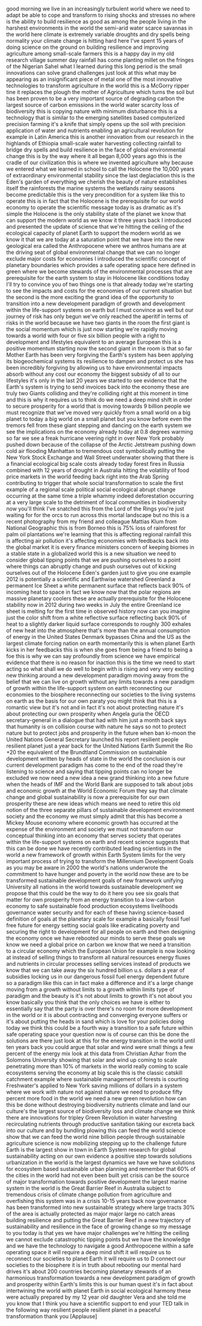 
good morning we live in an increasingly
turbulent world where we need to adapt
be able to cope and transform to rising
shocks and stresses no where is the
ability to build resilience as good as
among the people living in the harshest
environments in the world the semi-arid
water scarce savannas in the world here
climate is extremely variable droughts
and dry spells being normality your
climate change is hitting hard here I&#39;ve
spent 15 years of doing science on the
ground on building resilience and
improving agriculture among small-scale
farmers this is a happy day in my old
research village summer day rainfall has
come
planting millet on the fringes of the
Nigerian Sahel what I learned during
this long period is the small
innovations can solve grand challenges
just look at this what may be appearing
as an insignificant piece of metal one
of the most innovative technologies to
transform agriculture in the world this
is a McGorry ripper tine it replaces the
plough the mother of Agriculture which
turns the soil but has been proven to be
a very important source of degrading
carbon the largest source of carbon
emissions in the world water scarcity
loss of biodiversity this is copying
nature with minimum disturbance this is
a technology that is similar to the
emerging satellites based computerized
precision farming it&#39;s a knife that
simply opens up the soil with precision
application of water and nutrients
enabling an agricultural revolution for
example in Latin America this is another
innovation from our research in the
highlands of Ethiopia small-scale water
harvesting collecting rainfall to bridge
dry spells and build resilience in the
face of global environmental change this
is by the way where it all began 8,000
years ago this is the cradle of our
civilization this is where we invented
agriculture why because we entered what
we learned in school to call the
Holocene the 10,000 years of
extraordinary environmental stability
since the last deglaciation this is the
Eden&#39;s garden of everything we cherish
the beauty of nature establishes itself
the rainforests the marine systems the
wetlands rainy seasons become
predictable this is the very
precondition for a system like this to
operate this is in fact that the
Holocene is the prerequisite for our
world economy to operate the scientific
message today is as dramatic as it&#39;s
simple the Holocene is the only
stability state of the planet we know
that can support the modern world as we
know it three years back I introduced
and presented the update of science that
we&#39;re hitting the ceiling of the
ecological capacity of planet Earth to
support the modern world as we know it
that we are today at a saturation point
that we have into the new geological era
called the Anthropocene where we anthros
humans are at the driving seat of global
environmental change that we can no
longer exclude major costs for economies
I introduced the scientific concept of
planetary boundaries which provides a
safe operating space here defined in
green where we become stewards of the
environmental processes that are
prerequisite for the earth system to
stay in Holocene like conditions today
I&#39;ll try to convince you of two things
one is that already today we&#39;re starting
to see the impacts and costs for the
economies of our current situation but
the second is the more exciting the
grand idea of the opportunity to
transition into a new development
paradigm of growth and development
within the life-support systems on earth
but I must convince as well but our
journey of risk has only begun we&#39;ve
only reached the aperitif in terms of
risks in the world because we have two
giants in the room the first giant is
the social momentum which is just now
starting we&#39;re rapidly moving towards a
world with four or five six billion
people with a right to development and
lifestyles equivalent to an average
European this is a positive momentum
starting now the second giant in the
room is that so far Mother Earth has
been very forgiving the Earth&#39;s system
has been applying its biogeochemical
systems its resilience to dampen and
protect us she has been incredibly
forgiving by allowing us
to have environmental impacts absorb
without any cost our economy the biggest
subsidy of all to our lifestyles it&#39;s
only in the last 20 years we started to
see evidence that the Earth&#39;s system is
trying to send invoices back into the
economy these are truly two Giants
colliding and they&#39;re colliding right at
this moment in time and this is why it
requires us to think do we need a deep
mind shift in order to secure prosperity
for a world that is moving towards 9
billion people we must recognize that
we&#39;ve moved very quickly from a small
world on a big planet to today a big
world on a small planet but you know
before even the tremors fell from these
giant stepping and dancing on the earth
system we see the implications on the
economy already today at 0.8 degrees
warming so far we see a freak hurricane
veering right in over New York probably
pushed down because of the collapse of
the Arctic Jetstream pushing down cold
air flooding Manhattan to tremendous
cost symbolically putting the New York
Stock Exchange and Wall Street
underwater showing that there is a
financial ecological big scale costs
already today forest fires in Russia
combined with 12 years of drought in
Australia hitting the volatility of food
price markets in the world feeding back
right into the Arab Spring contributing
to trigger that whole social
transformation to scale the first
example of a regional scale political
social ecological abrupt change
occurring at the same time a triple
whammy
indeed deforestation occurring at a very
large scale to the detriment of local
communities in biodiversity now you&#39;ll
think I&#39;ve snatched this from the Lord
of the Rings you&#39;re just waiting for for
the orcs to run across this mortal
landscape but no this is a recent
photography from my friend and colleague
Mattias Klum from National Geographic
this is from Borneo this is 75% loss of
rainforest for palm oil plantations
we&#39;re learning that this is affecting
regional rainfall this is affecting air
pollution it&#39;s affecting
economies with feedbacks back into the
global market it is every finance
ministers concern of keeping biomes in a
stable state in a globalized world this
is a new situation we need to consider
global tipping points that we are
pushing ourselves to a point where
things can abruptly change and push
ourselves out of kicking ourselves out
of the Holocene Eden&#39;s garden just to
give you one example 2012 is potentially
a scientific and Earthwise watershed
Greenland a permanent Ice Sheet a white
permanent surface that reflects back 90%
of incoming heat to space in fact we
know now that the polar regions are
massive planetary coolers these are
actually prerequisite for the Holocene
stability now in 2012 during two weeks
in July the entire Greenland ice sheet
is melting for the first time in
observed history now can you imagine
just the color shift from a white
reflective surface reflecting back 90%
of heat to a slightly darker liquid
surface corresponds to roughly 300
exhales of new heat into the atmosphere
that&#39;s more than the annual consumption
of energy in the United States
Denmark bypasses China and the US as the
largest climate forcing nation on earth
momentarily this is when planet Earth
kicks in her feedbacks this is when she
goes from being a friend to being a foe
this is why we can say profoundly from
science we have empirical evidence that
there is no reason for inaction this is
the time we need to start acting so what
shall we do well to begin with is rising
and very very exciting new thinking
around a new development paradigm moving
away from the belief that we can live on
growth without any limits towards a new
paradigm of growth within the
life-support system on earth
reconnecting our economies to the
biosphere reconnecting our societies to
the living systems on earth as the basis
for our own
paraty you might think that this is a
romantic view but it&#39;s not and in fact
it&#39;s not about protecting nature it&#39;s
about protecting our own prosperity when
Angela guria the OECD secretary-general
in a dialogue that had with him just a
month back says that humanity is on
collision course with nature he says so
not to protect nature but to protect
jobs and prosperity in the future when
ban ki-moon the United Nations General
Secretary launched his report resilient
people resilient planet just a year back
for the United Nations Earth Summit the
Rio +20 the equivalent of the Brundtland
Commission on sustainable development
written by heads of state in the world
the conclusion is our current
development paradigm has come to the end
of the road they&#39;re listening to science
and saying that tipping points can no
longer be excluded we now need a new
idea a new grand thinking into a new
future when the heads of IMF and the
World Bank are supposed to talk about
jobs and economic growth at the World
Economic Forum they say that climate
change and global sustainability is now
a prerequisite for our own prosperity
these are new ideas which means we need
to retire this old notion of the three
separate pillars of sustainable
development environment society and the
economy we must simply admit that this
has become a Mickey Mouse economy where
economic growth has occurred at the
expense of the environment and society
we must not transform our conceptual
thinking into an economy that serves
society that operates within the
life-support systems on earth and recent
science suggests that this can be done
we have recently contributed leading
scientists in the world a new framework
of growth within Earth System limits for
the very important process of trying to
transform the Millennium Development
Goals as you may be aware in 2000 the
world&#39;s nations underwrote the
commitment to have hunger and poverty in
the world now these are to be
transformed sustainable development
goals of new framework unifying
University all nations in the world
towards sustainable development we
propose that this could be the way to do
it
here you see six goals that matter for
own prosperity from an energy transition
to a low-carbon economy to safe
sustainable food production ecosystems
livelihoods governance water security
and for each of these having
science-based definition of goals at the
planetary scale for example a basically
fossil fuel free future for energy
setting social goals like eradicating
poverty and securing the right to
development for all people on earth and
then designing the economy once we have
rebooted our minds to serve these goals
we know we need a global price on carbon
we know that we need a transition to a
circular economy which the European
Union for example is now looking at
instead of selling things to transform
all natural resources energy fluxes and
nutrients in circular processes selling
services instead of products we know
that we can take away the six hundred
billion u.s. dollars a year of subsidies
locking us in our dangerous fossil fuel
energy dependent future so a paradigm
like this can in fact make a difference
and it&#39;s a large change moving from a
growth without limits to a growth within
limits type of paradigm and the beauty
is it&#39;s not about limits to growth it&#39;s
not about you know basically you think
that the only choices we have is either
to essentially say that the party is
over there&#39;s no room for more
development in the world or it is about
contracting and converging everyone
suffers or it&#39;s about putting the heads
in sand which is love for your policies
doing today we think this could be a
fourth way a transition to a safe future
within safe operating space your
question now is of course can this be
done the solutions are there just look
at this for the energy transition in the
world until ten years back you could
argue that solar and wind were small
things a few percent of the energy mix
look at this data from Christian Azhar
from the Solomons University showing
that solar and wind up coming to scale
penetrating more than 10% of markets in
the world really coming to scale
ecosystems serving the economy at big
scale this is the classic catskill
catchment example where sustainable
management of forests is
courting Freshwater&#39;s applied to New
York saving millions of dollars in a
system where we work with nature not
against nature we need to produce fifty
percent more food in the world we need a
new green revolution how can this be
done without destroying biodiversity
nutrients climate and land our culture&#39;s
the largest source of biodiversity loss
and climate change we think there are
innovations for tripley Green Revolution
in water harvesting recirculating
nutrients through productive sanitation
taking our excreta back into our culture
and by bundling plowing this can feed
the world science show that we can feed
the world nine billion people through
sustainable agriculture science is now
mobilizing stepping up to the challenge
future Earth is the largest show in town
in Earth System research for global
sustainability acting on our own
evidence a positive step towards
solutions urbanization in the world is
the largest dynamics we have we have
solutions for ecosystem based
sustainable urban planning and remember
that 60% of the cities in the world had
not even been built yet crisis can be
the source of major transformation
towards positive development the largest
marine system in the world is the Great
Barrier Reef in Australia subject to
tremendous crisis of climate change
pollution from agriculture and
overfishing this system was in a crisis
10-15 years back now governance has been
transformed into new sustainable
strategy where large tracts 30% of the
area is actually protected as major
major large no catch areas building
resilience and putting the Great Barrier
Reef in a new trajectory of
sustainability and resilience in the
face of growing change so my message to
you today is that yes we have major
challenges we&#39;re hitting the ceiling we
cannot exclude catastrophic tipping
points but we have the knowledge and we
have the technology to navigate a good
Anthropocene within a safe operating
space it will require a deep mind shift
it will require us to reconnect our
societies to planet Earth it will
require us to D connect our societies to
the biosphere it is in truth about
rebooting our mental hard drives it&#39;s
about 200 countries becoming planetary
stewards
of an harmonious transformation towards
a new development paradigm of growth and
prosperity within Earth&#39;s limits this is
our human quest it&#39;s in fact about
intertwining the world with planet Earth
in social ecological harmony these were
actually prepared by my 12 year old
daughter Vera and she told me you know
that I think you have a scientific
support to end your TED talk in the
following way
resilient people resilient planet in a
peaceful transformation thank you
[Applause]
